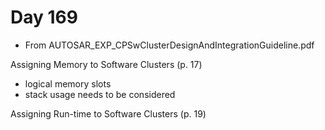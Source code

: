 # Day 169

* From AUTOSAR\_EXP\_CPSwClusterDesignAndIntegrationGuideline.pdf

Assigning Memory to Software Clusters (p. 17)
* logical memory slots
* stack usage needs to be considered

Assigning Run-time to Software Clusters (p. 19)
